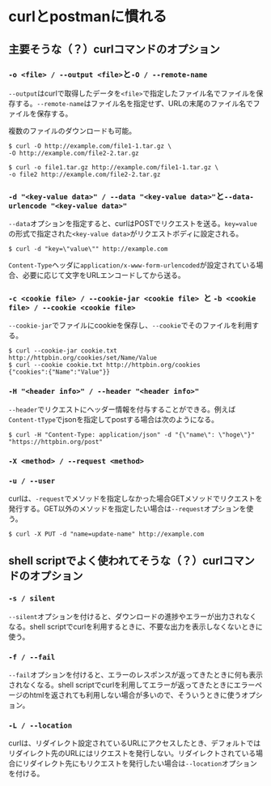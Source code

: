 # curlとpostmanに慣れる

## 主要そうな（？）curlコマンドのオプション

### `-o <file> / --output <file>`と`-O / --remote-name`

`--output`はcurlで取得したデータを`<file>`で指定したファイル名でファイルを保存する。`--remote-name`はファイル名を指定せず、URLの末尾のファイル名でファイルを保存する。

複数のファイルのダウンロードも可能。

```
$ curl -O http://example.com/file1-1.tar.gz \
-O http://example.com/file2-2.tar.gz
```

```
$ curl -o file1.tar.gz http://example.com/file1-1.tar.gz \
-o file2 http://example.com/file2-2.tar.gz
```

### `-d "<key-value data>" / --data "<key-value data>"`と`--data-urlencode "<key-value data>"`

`--data`オプションを指定すると、curlはPOSTでリクエストを送る。`key=value`の形式で指定された`<key-value data>`がリクエストボディに設定される。

```
$ curl -d "key=\"value\"" http://example.com
```

`Content-Type`ヘッダに`application/x-www-form-urlencoded`が設定されている場合、必要に応じて文字をURLエンコードしてから送る。

### `-c <cookie file> / --cookie-jar <cookie file> `と `-b <cookie file> / --cookie <cookie file>`

`--cookie-jar`でファイルにcookieを保存し、`--cookie`でそのファイルを利用する。

```
$ curl --cookie-jar cookie.txt http://httpbin.org/cookies/set/Name/Value
$ curl --cookie cookie.txt http://httpbin.org/cookies           
{"cookies":{"Name":"Value"}}
```

### `-H "<header info>" / --header "<header info>"`

`--header`でリクエストにヘッダー情報を付与することができる。例えば`Content-tType`でjsonを指定してpostする場合は次のようになる。

```
$ curl -H "Content-Type: application/json" -d "{\"name\": \"hoge\"}" "https://httpbin.org/post"
```

### `-X <method> / --request <method>`

### `-u / --user`

curlは、`-request`でメソッドを指定しなかった場合GETメソッドでリクエストを発行する。GET以外のメソッドを指定したい場合は`--request`オプションを使う。

```
$ curl -X PUT -d "name=update-name" http://example.com
```



## shell scriptでよく使われてそうな（？）curlコマンドのオプション

### `-s / silent`

`--silent`オプションを付けると、ダウンロードの進捗やエラーが出力されなくなる。shell scriptでcurlを利用するときに、不要な出力を表示しなくないときに使う。

### `-f / --fail`

`--fail`オプションを付けると、エラーのレスポンスが返ってきたときに何も表示されなくなる。shell scriptでcurlを利用してエラーが返ってきたときにエラーページのhtmlを返されても利用しない場合が多いので、そういうときに使うオプション。

### `-L / --location`

curlは、リダイレクト設定されているURLにアクセスしたとき、デフォルトではリダイレクト先のURLにはリクエストを発行しない。リダイレクトされている場合にリダイレクト先にもリクエストを発行したい場合は`--location`オプションを付ける。